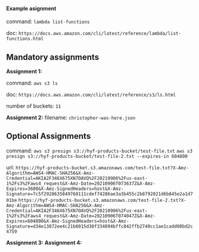 #### Example asignment

command: `lambda list-functions`

doc: `https://docs.aws.amazon.com/cli/latest/reference/lambda/list-functions.html`

## Mandatory assignments

**Assignment 1:**

command: `aws s3 ls`

doc: `https://docs.aws.amazon.com/cli/latest/reference/s3/ls.html`

number of buckets: `11`

**Assignment 2:**
filename: `christopher-was-here.json`

## Optional Assignments

command: `aws s3 presign s3://hyf-products-bucket/test-file.txt`
        `aws s3 presign s3://hyf-products-bucket/test-file-2.txt --expires-in 604800`

url: `https://hyf-products-bucket.s3.amazonaws.com/test-file.txt?X-Amz-Algorithm=AWS4-HMAC-SHA256&X-Amz-Credential=AKIA2F346X675XN7OAVQ%2F20210906%2Fus-east-1%2Fs3%2Faws4_request&X-Amz-Date=20210906T073637Z&X-Amz-Expires=3600&X-Amz-SignedHeaders=host&X-Amz-Signature=7c5f2928635849760111cdef74286ae3a3b455c2b8792021d6b845e2a1d701be`
    `https://hyf-products-bucket.s3.amazonaws.com/test-file-2.txt?X-Amz-Algorithm=AWS4-HMAC-SHA256&X-Amz-Credential=AKIA2F346X675XN7OAVQ%2F20210906%2Fus-east-1%2Fs3%2Faws4_request&X-Amz-Date=20210906T074047Z&X-Amz-Expires=604800&X-Amz-SignedHeaders=host&X-Amz-Signature=d34e13872ee4c21b6015d30f334894bffc842ffb2740cc1ae1cadd08bd2c4759`

**Assignment 3:**
**Assignment 4:**

